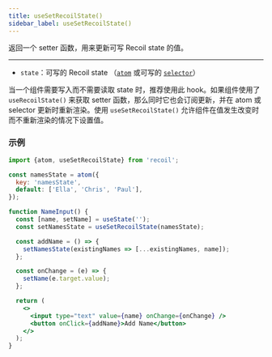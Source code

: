 ```yaml
---
title: useSetRecoilState()
sidebar_label: useSetRecoilState()
---
```


返回一个 setter 函数，用来更新可写 Recoil state 的值。

---

- `state`：可写的 Recoil state （[`atom`](/docs/api-reference/core/atom) 或可写的 [`selector`](/docs/api-reference/core/selector)）

当一个组件需要写入而不需要读取 state 时，推荐使用此 hook。如果组件使用了 `useRecoilState()` 来获取 setter 函数，那么同时它也会订阅更新，并在 atom 或 selector 更新时重新渲染。使用 `useSetRecoilState()` 允许组件在值发生改变时而不重新渲染的情况下设置值。

### 示例

```jsx
import {atom, useSetRecoilState} from 'recoil';

const namesState = atom({
  key: 'namesState',
  default: ['Ella', 'Chris', 'Paul'],
});

function NameInput() {
  const [name, setName] = useState('');
  const setNamesState = useSetRecoilState(namesState);

  const addName = () => {
    setNamesState(existingNames => [...existingNames, name]);
  };

  const onChange = (e) => {
    setName(e.target.value);
  };

  return (
    <>
      <input type="text" value={name} onChange={onChange} />
      <button onClick={addName}>Add Name</button>
    </>
  );
}
```
